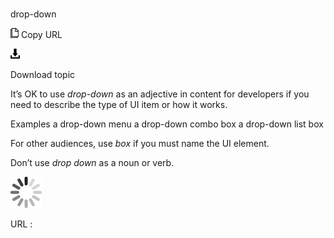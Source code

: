 ﻿# 

drop-down

![Copy URL](media/drop-down/Copy.png)
Copy URL

![Download](media/drop-down/Download.png)

Download topic

It’s OK to use *drop-down* as an adjective in content for developers if you need to describe the type of UI item or how it works.

Examples
a drop-down menu
a drop-down combo box
a drop-down list box 

For other audiences, use *box* if you must name the UI element.

Don’t use *drop down* as a noun or verb.

![In progress](media/drop-down/activity-large.gif)

URL :
